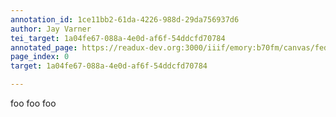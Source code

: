 ```yaml
---
annotation_id: 1ce11bb2-61da-4226-988d-29da756937d6
author: Jay Varner
tei_target: 1a04fe67-088a-4e0d-af6f-54ddcfd70784
annotated_page: https://readux-dev.org:3000/iiif/emory:b70fm/canvas/fedora:emory:gz698
page_index: 0
target: 1a04fe67-088a-4e0d-af6f-54ddcfd70784

---
```

<p>foo foo foo</p>